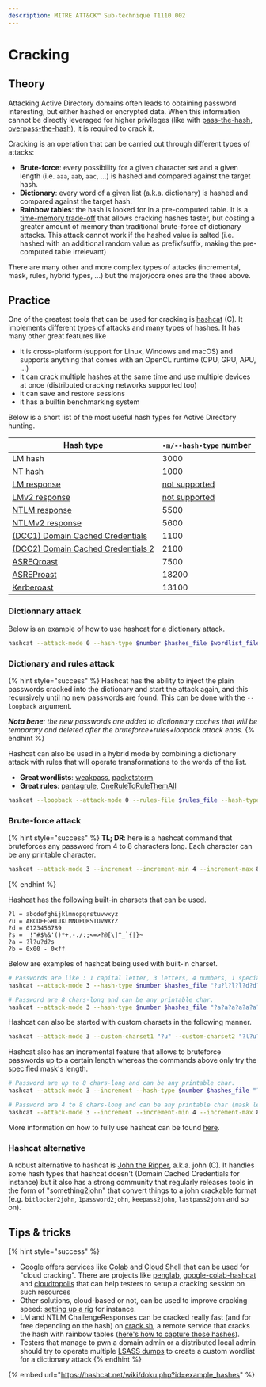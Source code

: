 ```yaml
---
description: MITRE ATT&CK™ Sub-technique T1110.002
---
```


# Cracking

## Theory

Attacking Active Directory domains often leads to obtaining password interesting, but either hashed or encrypted data. When this information cannot be directly leveraged for higher privileges (like with [pass-the-hash](../ntlm/pth.md), [overpass-the-hash](../kerberos/ptk.md)), it is required to crack it.

Cracking is an operation that can be carried out through different types of attacks:

* **Brute-force**: every possibility for a given character set and a given length (i.e. `aaa`, `aab`, `aac`, ...) is hashed and compared against the target hash.
* **Dictionary**: every word of a given list (a.k.a. dictionary) is hashed and compared against the target hash.
* **Rainbow tables**: the hash is looked for in a pre-computed table. It is a [time-memory trade-off](https://en.wikipedia.org/wiki/Space%E2%80%93time\_tradeoff) that allows cracking hashes faster, but costing a greater amount of memory than traditional brute-force of dictionary attacks. This attack cannot work if the hashed value is salted (i.e. hashed with an additional random value as prefix/suffix, making the pre-computed table irrelevant)

There are many other and more complex types of attacks (incremental, mask, rules, hybrid types, ...) but the major/core ones are the three above.

## Practice

One of the greatest tools that can be used for cracking is [hashcat](https://hashcat.net/hashcat/) (C). It implements different types of attacks and many types of hashes. It has many other great features like

* it is cross-platform (support for Linux, Windows and macOS) and supports anything that comes with an OpenCL runtime (CPU, GPU, APU, ...)
* it can crack multiple hashes at the same time and use multiple devices at once (distributed cracking networks supported too)
* it can save and restore sessions
* it has a builtin benchmarking system

Below is a short list of the most useful hash types for Active Directory hunting.

| Hash type                                                            | `-m/--hash-type` number                                                              |
| -------------------------------------------------------------------- | ------------------------------------------------------------------------------------ |
| LM hash                                                              | 3000                                                                                 |
| NT hash                                                              | 1000                                                                                 |
| [LM response](../ntlm/capture.md)                                    | [not supported](https://github.com/hashcat/hashcat/issues/78#issuecomment-276048841) |
| [LMv2 response](../ntlm/capture.md)                                  | [not supported](https://github.com/hashcat/hashcat/issues/78#issuecomment-276048841) |
| [NTLM response](../ntlm/capture.md)                                  | 5500                                                                                 |
| [NTLMv2 response](../ntlm/capture.md)                                | 5600                                                                                 |
| [(DCC1) Domain Cached Credentials](dumping/sam-and-lsa-secrets.md)   | 1100                                                                                 |
| [(DCC2) Domain Cached Credentials 2](dumping/sam-and-lsa-secrets.md) | 2100                                                                                 |
| [ASREQroast](../kerberos/asreqroast.md)                              | 7500                                                                                 |
| [ASREProast](../kerberos/asreproast.md)                              | 18200                                                                                |
| [Kerberoast](../kerberos/kerberoast.md)                              | 13100                                                                                |

### Dictionnary attack

Below is an example of how to use hashcat for a dictionary attack.

```bash
hashcat --attack-mode 0 --hash-type $number $hashes_file $wordlist_file
```

### Dictionary and rules attack

{% hint style="success" %}
Hashcat has the ability to inject the plain passwords cracked into the dictionary and start the attack again, and this recursively until no new passwords are found. This can be done with the `--loopback` argument.

_**Nota bene**: the new passwords are added to dictionnary caches that will be temporary and deleted after the bruteforce+rules+loopack attack ends._
{% endhint %}

Hashcat can also be used in a hybrid mode by combining a dictionary attack with rules that will operate transformations to the words of the list.

* **Great wordlists**: [weakpass](https://weakpass.com), [packetstorm](https://packetstormsecurity.com/Crackers/wordlists/)
* **Great rules**: [pantagrule](https://github.com/rarecoil/pantagrule), [OneRuleToRuleThemAll](https://notsosecure.com/one-rule-to-rule-them-all/)&#x20;

```bash
hashcat --loopback --attack-mode 0 --rules-file $rules_file --hash-type $number $hashes_file $wordlist_file
```

### Brute-force attack

{% hint style="success" %}
**TL; DR**: here is a hashcat command that bruteforces any password from 4 to 8 characters long. Each character can be any printable character.

```bash
hashcat --attack-mode 3 --increment --increment-min 4 --increment-max 8 --hash-type $number $hashes_file "?a?a?a?a?a?a?a?a?a?a?a?a"
```
{% endhint %}

Hashcat has the following built-in charsets that can be used.

```
?l = abcdefghijklmnopqrstuvwxyz
?u = ABCDEFGHIJKLMNOPQRSTUVWXYZ
?d = 0123456789
?s =  !"#$%&'()*+,-./:;<=>?@[\]^_`{|}~
?a = ?l?u?d?s
?b = 0x00 - 0xff
```

Below are examples of hashcat being used with built-in charset.

```bash
# Passwords are like : 1 capital letter, 3 letters, 4 numbers, 1 special char
hashcat --attack-mode 3 --hash-type $number $hashes_file "?u?l?l?l?d?d?d?d?s"

# Password are 8 chars-long and can be any printable char.
hashcat --attack-mode 3 --hash-type $number $hashes_file "?a?a?a?a?a?a?a?a"
```

Hashcat can also be started with custom charsets in the following manner.

```bash
hashcat --attack-mode 3 --custom-charset1 "?u" --custom-charset2 "?l?u?d" --custom-charset3 "?d" --hash-type $number $hashes_file "?1?2?2?2?3"
```

Hashcat also has an incremental feature that allows to bruteforce passwords up to a certain length whereas the commands above only try the specified mask's length.

```bash
# Password are up to 8 chars-long and can be any printable char.
hashcat --attack-mode 3 --increment --hash-type $number $hashes_file "?a?a?a?a?a?a?a?a"

# Password are 4 to 8 chars-long and can be any printable char (mask length is 12 so that --increment-max can be upped to 12).
hashcat --attack-mode 3 --increment --increment-min 4 --increment-max 8 --hash-type $number $hashes_file "?a?a?a?a?a?a?a?a?a?a?a?a"
```

More information on how to fully use hashcat can be found [here](https://www.4armed.com/blog/perform-mask-attack-hashcat/).

### Hashcat alternative

A robust alternative to hashcat is [John the Ripper](https://github.com/openwall/john), a.k.a. john (C). It handles some hash types that hashcat doesn't (Domain Cached Credentials for instance) but it also has a strong community that regularly releases tools in the form of "something2john" that convert things to a john crackable format (e.g. `bitlocker2john`, `1password2john`, `keepass2john`, `lastpass2john` and so on).

## Tips & tricks

{% hint style="success" %}
* Google offers services like [Colab](https://colab.research.google.com) and [Cloud Shell](https://console.cloud.google.com/home/dashboard?cloudshell=true) that can be used for "cloud cracking". There are projects like [penglab](https://github.com/mxrch/penglab), [google-colab-hashcat](https://github.com/ShutdownRepo/google-colab-hashcat) and [cloudtopolis](https://github.com/JoelGMSec/Cloudtopolis) that can help testers to setup a cracking session on such resources
* Other solutions, cloud-based or not, can be used to improve cracking speed: [setting up a rig](https://www.netmux.com/blog/how-to-build-a-password-cracking-rig) for instance.
* LM and NTLM ChallengeResponses can be cracked really fast (and for free depending on the hash) on [crack.sh](https://crack.sh/get-cracking/), a remote service that cracks the hash with rainbow tables ([here's how to capture those hashes](../ntlm/capture.md#practice)).
* Testers that manage to pwn a domain admin or a distributed local admin should try to operate multiple [LSASS dumps](dumping/lsass.md) to create a custom wordlist for a dictionary attack
{% endhint %}

{% embed url="https://hashcat.net/wiki/doku.php?id=example_hashes" %}

